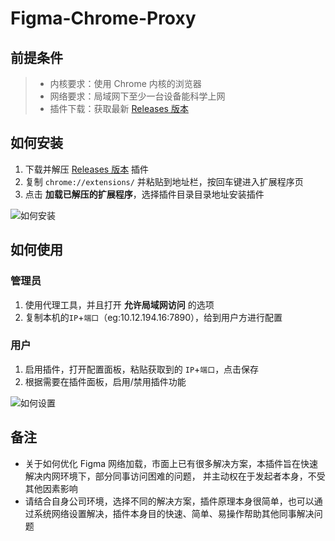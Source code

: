 # Figma-Chrome-Proxy
## 前提条件
> - 内核要求：使用 Chrome 内核的浏览器
> - 网络要求：局域网下至少一台设备能科学上网
> - 插件下载：获取最新 [Releases 版本](https://github.com/leefanv/Figma-Chrome-Proxy/releases)

## 如何安装
1. 下载并解压 [Releases 版本](https://github.com/leefanv/Figma-Chrome-Proxy/releases) 插件
2. 复制 `chrome://extensions/` 并粘贴到地址栏，按回车键进入扩展程序页
3. 点击 **加载已解压的扩展程序**，选择插件目录目录地址安装插件

![如何安装](https://img.seergb.com/Figma-Chrome-Proxy-01.jpg "如何安装")
   
## 如何使用
### 管理员
1. 使用代理工具，并且打开 **允许局域网访问** 的选项
2. 复制本机的`IP`+`端口`（eg:10.12.194.16:7890），给到用户方进行配置

### 用户
1. 启用插件，打开配置面板，粘贴获取到的 `IP`+`端口`，点击保存
2. 根据需要在插件面板，启用/禁用插件功能
   
![如何设置](https://img.seergb.com/Figma-Chrome-Proxy-02.jpg "如何设置")
   
## 备注
- 关于如何优化 Figma 网络加载，市面上已有很多解决方案，本插件旨在快速解决内网环境下，部分同事访问困难的问题， 并主动权在于发起者本身，不受其他因素影响
- 请结合自身公司环境，选择不同的解决方案，插件原理本身很简单，也可以通过系统网络设置解决，插件本身目的快速、简单、易操作帮助其他同事解决问题